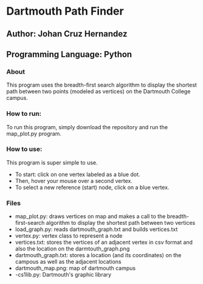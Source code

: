 # Dartmouth Path Finder
## Author: Johan Cruz Hernandez
## Programming Language: Python
### About
This program uses the breadth-first search algorithm to display the shortest path between two points (modeled as vertices) on the Dartmouth College campus.
### How to run:
To run this program, simply download the repository and run the map_plot.py program.
### How to use:
This program is super simple to use.
- To start: click on one vertex labeled as a blue dot.
- Then, hover your mouse over a second vertex. 
- To select a new reference (start) node, click on a blue vertex.
### Files
- map_plot.py: draws vertices on map and makes a call to the breadth-first-search algorithm to display the shortest path between two vertices
- load_graph.py: reads dartmouth_graph.txt and builds vertices.txt
- vertex.py: vertex class to represent a node
- vertices.txt: stores the vertices of an adjacent vertex in csv format and also the location on the darmtouth_graph.png
- dartmouth_graph.txt: stores a location (and its coordinates) on the campous as well as the adjacent locations
- dartmouth_map.png: map of dartmouth campus
- -cs1lib.py: Dartmouth's graphic library
